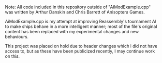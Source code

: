 Note: All code included in this repository outside of "AiModExample.cpp" was written by Arthur Danskin and Chris Barrett of Anisoptera Games.


AiModExample.cpp is my attempt at improving Reassembly's tournament AI to make ships behave in a more intelligent manner; most of the file's original content has been replaced with my experimental changes and new behaviours.

This project was placed on hold due to header changes which I did not have access to, but as these have been publicized recently, I may continue work on this.
